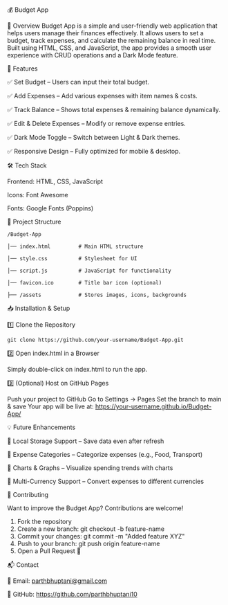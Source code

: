 💰 Budget App

📌 Overview
Budget App is a simple and user-friendly web application that helps users manage their finances effectively. It allows users to set a budget, track expenses, and calculate the remaining balance in real time. Built using HTML, CSS, and JavaScript, the app provides a smooth user experience with CRUD operations and a Dark Mode feature.

🚀 Features

✅ Set Budget – Users can input their total budget.

✅ Add Expenses – Add various expenses with item names & costs.

✅ Track Balance – Shows total expenses & remaining balance dynamically.

✅ Edit & Delete Expenses – Modify or remove expense entries.

✅ Dark Mode Toggle – Switch between Light & Dark themes.

✅ Responsive Design – Fully optimized for mobile & desktop.

🛠 Tech Stack

Frontend: HTML, CSS, JavaScript    
 
Icons: Font Awesome
 
Fonts: Google Fonts (Poppins)
    

📂 Project Structure

    /Budget-App

    │── index.html         # Main HTML structure

    │── style.css          # Stylesheet for UI

    │── script.js          # JavaScript for functionality

    │── favicon.ico        # Title bar icon (optional)

    ├── /assets            # Stores images, icons, backgrounds


📥 Installation & Setup

1️⃣ Clone the Repository

    git clone https://github.com/your-username/Budget-App.git

2️⃣ Open index.html in a Browser

Simply double-click on index.html to run the app.

3️⃣ (Optional) Host on GitHub Pages

Push your project to GitHub
Go to Settings → Pages
Set the branch to main & save
Your app will be live at: https://your-username.github.io/Budget-App/


💡 Future Enhancements

🔹 Local Storage Support – Save data even after refresh

🔹 Expense Categories – Categorize expenses (e.g., Food, Transport)

🔹 Charts & Graphs – Visualize spending trends with charts

🔹 Multi-Currency Support – Convert expenses to different currencies


🙌 Contributing

Want to improve the Budget App? Contributions are welcome!
1. Fork the repository
2. Create a new branch: git checkout -b feature-name
3. Commit your changes: git commit -m "Added feature XYZ"
4. Push to your branch: git push origin feature-name
5. Open a Pull Request 🚀

📬 Contact

📧 Email: parthbhuptani@gmail.com

🔗 GitHub: https://github.com/parthbhuptani10


